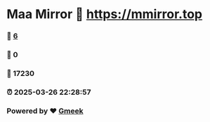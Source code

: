 # Maa Mirror :link: https://mmirror.top 
### :page_facing_up: [6](https://mmirror.top/tag.html) 
### :speech_balloon: 0 
### :hibiscus: 17230 
### :alarm_clock: 2025-03-26 22:28:57 
### Powered by :heart: [Gmeek](https://github.com/Meekdai/Gmeek)
